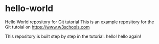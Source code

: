 # hello-world
Hello World repository for Git tutorial
This is an example repository for the Git tutoial on https://www.w3schools.com

This repository is built step by step in the tutorial.
hello!
hello again!
